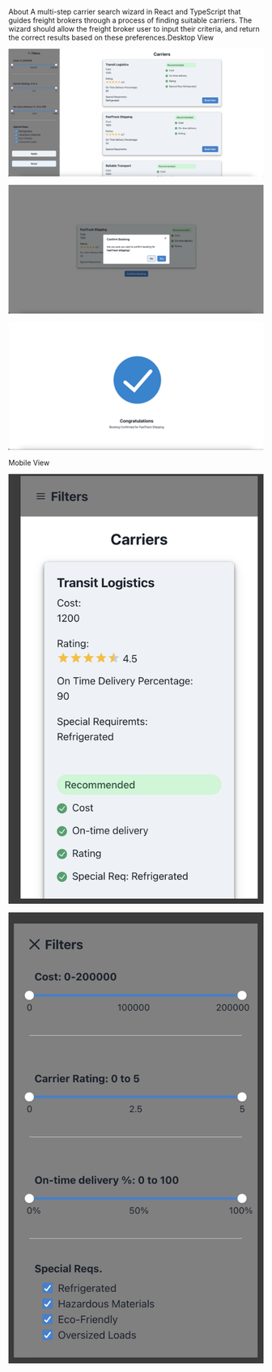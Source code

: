 About
A multi-step carrier search wizard in React and TypeScript that guides freight brokers through a process of finding suitable carriers. The wizard should allow the freight broker user to input their criteria, and return the correct results based on these preferences.Desktop View

![Alt text](/src/assets/1.png?raw=true "Optional 1") 

![Alt text](/src/assets/2.png?raw=true "Optional 1") 

![Alt text](/src/assets/3.png?raw=true "Optional 1") 

Mobile View

![Alt text](/src/assets/4.png?raw=true "Optional 1") 

![Alt text](/src/assets/5.png?raw=true "Optional 1") 

